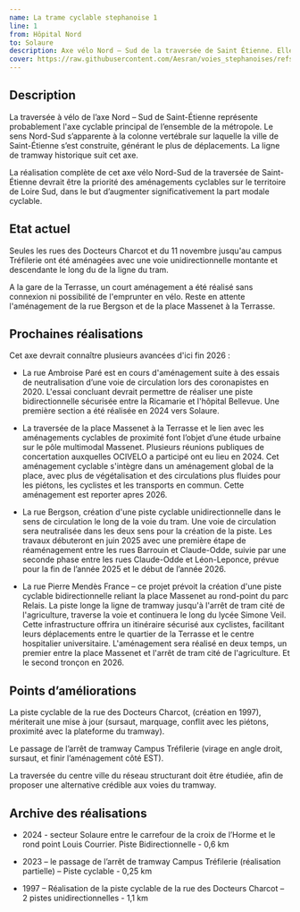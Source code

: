 ```yaml
---
name: La trame cyclable stephanoise 1
line: 1
from: Hôpital Nord 
to: Solaure
description: Axe vélo Nord – Sud de la traversée de Saint Étienne. Elle suit la ligne T1 du tram et parcours la ville du nord-ouest depuis l’Hôpital Nord jusqu'à Solaure au sud-Ouest.
cover: https://raw.githubusercontent.com/Aesran/voies_stephanoises/refs/heads/main/assets/L1-Axe-velo-nord-sud.png
---
```


## Description
La traversée à vélo de l’axe Nord – Sud de Saint-Étienne représente probablement l'axe cyclable principal de l’ensemble de la métropole. Le sens Nord-Sud s’apparente à la colonne vertébrale sur laquelle la ville de Saint-Étienne s’est construite, générant le plus de déplacements. La ligne de tramway historique suit cet axe.

La réalisation complète de cet axe vélo Nord-Sud de la traversée de Saint-Étienne devrait être la priorité des aménagements cyclables sur le territoire de Loire Sud, dans le but d’augmenter significativement la part modale cyclable.

## Etat actuel
Seules les rues des Docteurs Charcot et du 11 novembre jusqu'au campus Tréfilerie ont été aménagées avec une voie unidirectionnelle montante et descendante le long du de la ligne du tram.


A la gare de la Terrasse, un court aménagement a été réalisé sans connexion ni possibilité de l'emprunter en vélo. Reste en attente l'aménagement de la rue Bergson et de la place Massenet  à la Terrasse.

## Prochaines réalisations 

Cet axe devrait connaître plusieurs avancées d'ici fin 2026 :


- La rue Ambroise Paré est en cours d'aménagement suite à des essais de neutralisation d’une voie de circulation lors des coronapistes en 2020. L'essai concluant devrait permettre de réaliser une piste bidirectionnelle sécurisée entre la Ricamarie et l'hôpital Bellevue. Une première section a été réalisée en 2024 vers Solaure.


- La traversée de la place Massenet à la Terrasse et le lien avec les aménagements cyclables de proximité font l’objet d’une étude urbaine sur le pôle multimodal Massenet. Plusieurs réunions publiques de concertation auxquelles OCIVELO a participé ont eu lieu en 2024. Cet aménagement cyclable s'intègre dans un aménagement global de la place, avec plus de végétalisation et des circulations plus fluides pour les piétons, les cyclistes et les transports en commun. Cette aménagement est reporter apres 2026.


- La rue Bergson, création d'une piste cyclable unidirectionnelle dans le sens de circulation le long de la voie du tram. Une voie de circulation sera neutralisée dans les deux sens pour la création de la piste. Les travaux débuteront en juin 2025 avec une première étape de réaménagement entre les rues Barrouin et Claude-Odde, suivie par une seconde phase entre les rues Claude-Odde et Léon-Leponce, prévue pour la fin de l’année 2025 et le début de l’année 2026. 


- La rue Pierre Mendès France – ce projet prévoit la création d'une piste cyclable bidirectionnelle reliant la place Massenet au rond-point du parc Relais. La piste longe la ligne de tramway jusqu'à l'arrêt de tram cité de l'agriculture, traverse la voie et continuera le long du lycée Simone Veil. Cette infrastructure offrira un itinéraire sécurisé aux cyclistes, facilitant leurs déplacements entre le quartier de la Terrasse et le centre hospitalier universitaire. L'aménagement sera réalisé en deux temps, un premier entre la place Massenet et l'arrêt de tram cité de l'agriculture. Et le second tronçon en 2026. 


## Points d’améliorations

La piste cyclable de la rue des Docteurs Charcot, (création en 1997), mériterait une mise à jour (sursaut, marquage, conflit avec les piétons, proximité avec la plateforme du tramway).

Le passage de l’arrêt de tramway Campus Tréfilerie (virage en angle droit, sursaut, et finir l’aménagement côté EST).

La traversée du centre ville du réseau structurant doit être étudiée, afin de proposer une alternative crédible aux voies du tramway.

## Archive des réalisations


- 2024 - secteur Solaure entre le carrefour de la croix de l’Horme et le rond point Louis Courrier. Piste Bidirectionnelle - 0,6 km


- 2023 – le passage de l’arrêt de tramway Campus Tréfilerie (réalisation partielle) – Piste cyclable - 0,25 km


- 1997 – Réalisation de la piste cyclable de la rue des Docteurs Charcot – 2 pistes unidirectionnelles - 1,1 km